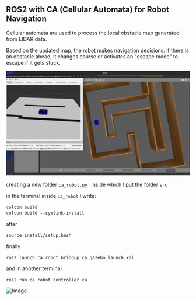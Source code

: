 ## ROS2 with CA (Cellular Automata) for Robot Navigation

Cellular automata are used to process the local obstacle map generated from LIDAR data.

Based on the updated map, the robot makes navigation decisions: if there is an obstacle ahead, it changes course or activates an "escape mode" to escape if it gets stuck.


 <div style="text-align:center;">
    <img src="image/1.png" alt="1" width="800">
</div>

creating a new folder ``ca_robot.py `` inside which I put the folder ```src```

in the terminal inside ```ca_robot``` I write:

```shell
colcon build
colcon build --symlink-install
```
after
```shell 
source install/setup.bash
```

finally
```shell
ros2 launch ca_robot_bringup ca_gazebo.launch.xml  
```
and in another terminal

```shell
ros2 run ca_robot_controller ca
```

![Image](https://github.com/user-attachments/assets/7b62e6c5-008c-4950-9b83-9f6f976a12d9)
